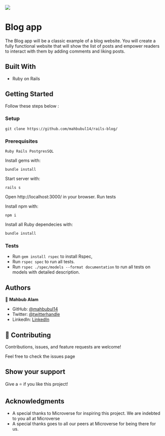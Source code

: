 ![](https://img.shields.io/badge/Microverse-blueviolet)

# Blog app

The Blog app will be a classic example of a blog website. You will create a fully functional website that will show the list of posts and empower readers to interact with them by adding comments and liking posts.

## Built With

- Ruby on Rails

## Getting Started
Follow these steps below :


### Setup
 ```git clone https://github.com/mahbubul14/rails-blog/```

### Prerequisites

    Ruby Rails PostgresSQL

Install gems with:

    bundle install

Start server with:

    rails s

Open http://localhost:3000/ in your browser.
Run tests

Install npm with:

    npm i

Install all Ruby dependecies with:

    bundle install

### Tests
- Run ```gem install rspec``` to install Rspec,
- Run ```rspec spec``` to run all tests.
- Run ```rspec ./spec/models --format documentation``` to run all tests on models with detailed description.
## Authors

👤 **Mahbub Alam**
- GitHub: [@mahbubul14](https://github.com/mahbubul14)
- Twitter: [@twitterhandle](https://twitter.com/mahbubul_14)
- LinkedIn: [LinkedIn](https://www.linkedin.com/in/mahbubul14/)

## 🤝 Contributing

Contributions, issues, and feature requests are welcome!

Feel free to check the issues page

## Show your support

Give a ⭐️ if you like this project!

## Acknowledgments

- A special thanks to Microverse for inspiring this project. We are indebted to you all at Microverse
- A special thanks goes to all our peers at Microverse for being there for us.
